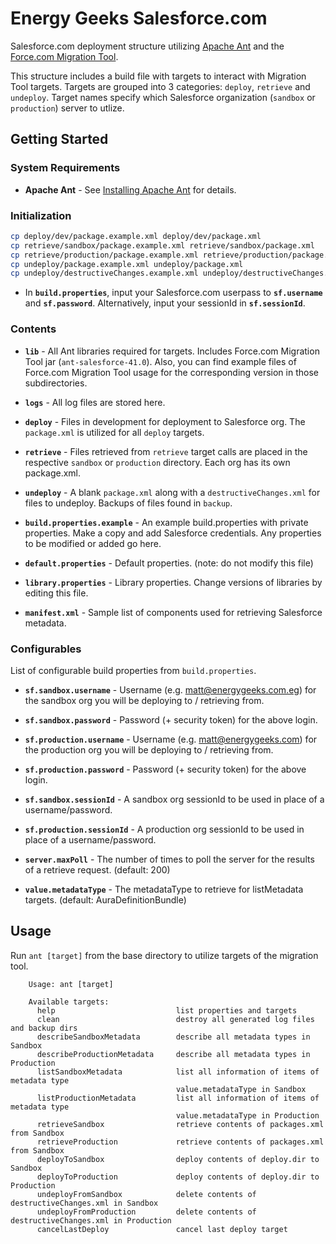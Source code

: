 Energy Geeks Salesforce.com
===========================

Salesforce.com deployment structure utilizing
[Apache Ant](http://ant.apache.org/) and the
[Force.com Migration Tool](https://developer.salesforce.com/page/Force.com_Migration_Tool).

This structure includes a build file with targets to interact with Migration
Tool targets. Targets are grouped into 3 categories: ``deploy``, ``retrieve``
and ``undeploy``. Target names specify which Salesforce organization (``sandbox`` or
``production``) server to utlize.

Getting Started
---------------

### System Requirements
* **Apache Ant** - See [Installing Apache Ant](http://ant.apache.org/manual/install.html)
for details.

### Initialization
```sh
cp deploy/dev/package.example.xml deploy/dev/package.xml
cp retrieve/sandbox/package.example.xml retrieve/sandbox/package.xml
cp retrieve/production/package.example.xml retrieve/production/package.xml
cp undeploy/package.example.xml undeploy/package.xml
cp undeploy/destructiveChanges.example.xml undeploy/destructiveChanges.xml
```

* In **``build.properties``**, input your Salesforce.com userpass to
  **``sf.username``** and **``sf.password``**. Alternatively, input your
  sessionId in **``sf.sessionId``**.

### Contents
* **``lib``** - All Ant libraries required for targets. Includes Force.com
  Migration Tool jar (``ant-salesforce-41.0``). Also, you can find example
  files of Force.com Migration Tool usage for the corresponding version in those
  subdirectories.

* **``logs``** - All log files are stored here.

* **``deploy``** - Files in development for deployment to Salesforce org. The
  ``package.xml`` is utilized for all ``deploy`` targets.

* **``retrieve``** - Files retrieved from ``retrieve`` target calls are placed
  in the respective ``sandbox`` or ``production`` directory. Each org
  has its own package.xml.

* **``undeploy``** - A blank ``package.xml`` along with
  a ``destructiveChanges.xml`` for files to undeploy. Backups of files found in
  ``backup``.

* **``build.properties.example``** - An example build.properties with private
  properties. Make a copy and add Salesforce credentials. Any properties to be
  modified or added go here.

* **``default.properties``** - Default properties. (note: do not modify this
  file)

* **``library.properties``** - Library properties. Change versions of libraries
  by editing this file.

* **``manifest.xml``** - Sample list of components used for retrieving
  Salesforce metadata.

### Configurables
List of configurable build properties from ``build.properties``.

* **``sf.sandbox.username``** - Username (e.g. matt@energygeeks.com.eg) for the
  sandbox org you will be deploying to / retrieving from.

* **``sf.sandbox.password``** - Password (+ security token) for the above login.

* **``sf.production.username``** - Username (e.g. matt@energygeeks.com) for the
production org you will be deploying to / retrieving from.

* **``sf.production.password``** - Password (+ security token) for the above
  login.

* **``sf.sandbox.sessionId``** - A sandbox org sessionId to be used in place of
  a username/password.

* **``sf.production.sessionId``** - A production org sessionId to be used in
  place of a username/password.

* **``server.maxPoll``** - The number of times to poll the server for the
  results of a retrieve request. (default: 200)

* **``value.metadataType``** - The metadataType to retrieve for listMetadata
  targets. (default: AuraDefinitionBundle)

Usage
-----
Run ``ant [target]`` from the base directory to utilize targets of the
migration tool.

```
    Usage: ant [target]

    Available targets:
      help                           list properties and targets
      clean                          destroy all generated log files and backup dirs
      describeSandboxMetadata        describe all metadata types in Sandbox
      describeProductionMetadata     describe all metadata types in Production
      listSandboxMetadata            list all information of items of metadata type
                                     value.metadataType in Sandbox
      listProductionMetadata         list all information of items of metadata type
                                     value.metadataType in Production
      retrieveSandbox                retrieve contents of packages.xml from Sandbox
      retrieveProduction             retrieve contents of packages.xml from Sandbox
      deployToSandbox                deploy contents of deploy.dir to Sandbox
      deployToProduction             deploy contents of deploy.dir to Production
      undeployFromSandbox            delete contents of destructiveChanges.xml in Sandbox
      undeployFromProduction         delete contents of destructiveChanges.xml in Production
      cancelLastDeploy               cancel last deploy target
```

